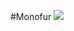 #Monofur ![](https://cloud.githubusercontent.com/assets/8317250/7021761/2248a0d0-dd60-11e4-9b59-00018b064d39.png)
